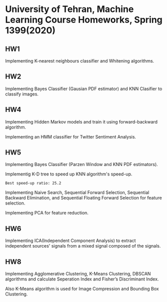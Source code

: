 # University of Tehran, Machine Learning Course Homeworks, Spring 1399(2020)

## HW1
Implementing K-nearest neighbours classifier and Whitening algorithms.

## HW2
Implementing Bayes Classifier (Gausian PDF estimator) and KNN Clasifier to classify images.

## HW4

Implementing Hidden Markov models and train it using forward-backward algorithm.

Implementing an HMM classifier for ‫‪Twitter‬‬ ‫‪Sentiment‬‬ ‫‪Analysis‬‬.

## HW5

Implementing Bayes Classifier (Parzen Window and KNN PDF estimators).

Implementig K-D tree to speed up KNN algorithm's speed-up.

`Best speed-up ratio: 25.2`


Implementing Naive Search, ‫‪Sequential‬‬ ‫‪Forward‬‬ ‫‪Selection‬‬,  ‫‪Sequential‬‬ ‫‪Backward‬‬ ‫‪Elimination‬‬, and ‫‪Sequential‬‬ ‫‪Floating‬‬ ‫‪For‬‬ward Selection for feature selection.

Implementing PCA for feature reduction.

## HW6

Implementing ICA(Independent Component Analysis) to extract independent sources' signals from a mixed signal composed of the signals.

## HW8

Implementing Agglomerative Clustering, K-Means Clustering, DBSCAN algorithms and calculate Seperation Index and ‫‪Fisher’s‬‬ ‫‪Discriminant‬‬ ‫‪Index‬‬.

Also K-Means algorithm is used for Image ‫‪Compression‬‬ and ‫‪Bounding‬‬ ‫‪Box‬‬ ‫‪Clustering‬‬.